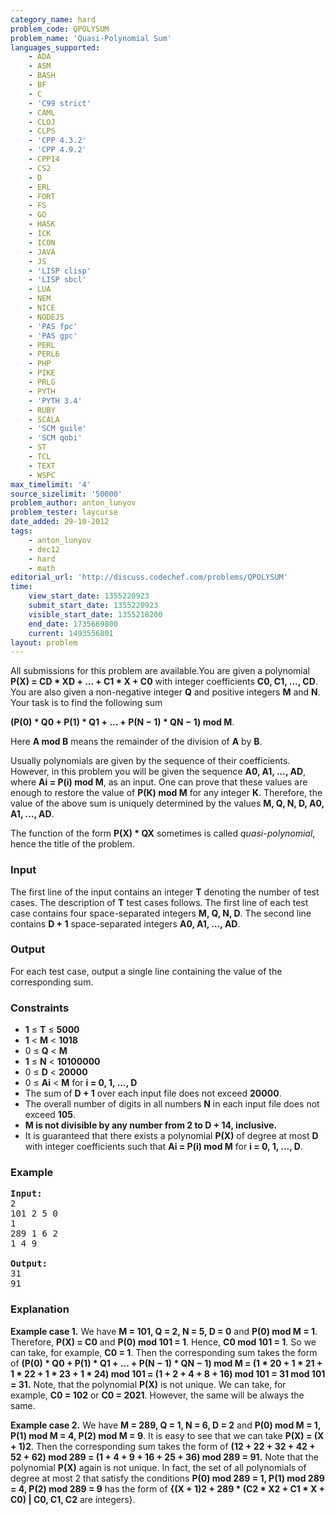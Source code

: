 ```yaml
---
category_name: hard
problem_code: QPOLYSUM
problem_name: 'Quasi-Polynomial Sum'
languages_supported:
    - ADA
    - ASM
    - BASH
    - BF
    - C
    - 'C99 strict'
    - CAML
    - CLOJ
    - CLPS
    - 'CPP 4.3.2'
    - 'CPP 4.9.2'
    - CPP14
    - CS2
    - D
    - ERL
    - FORT
    - FS
    - GO
    - HASK
    - ICK
    - ICON
    - JAVA
    - JS
    - 'LISP clisp'
    - 'LISP sbcl'
    - LUA
    - NEM
    - NICE
    - NODEJS
    - 'PAS fpc'
    - 'PAS gpc'
    - PERL
    - PERL6
    - PHP
    - PIKE
    - PRLG
    - PYTH
    - 'PYTH 3.4'
    - RUBY
    - SCALA
    - 'SCM guile'
    - 'SCM qobi'
    - ST
    - TCL
    - TEXT
    - WSPC
max_timelimit: '4'
source_sizelimit: '50000'
problem_author: anton_lunyov
problem_tester: laycurse
date_added: 29-10-2012
tags:
    - anton_lunyov
    - dec12
    - hard
    - math
editorial_url: 'http://discuss.codechef.com/problems/QPOLYSUM'
time:
    view_start_date: 1355220923
    submit_start_date: 1355220923
    visible_start_date: 1355218200
    end_date: 1735669800
    current: 1493556801
layout: problem
---
```

All submissions for this problem are available.You are given a polynomial **P(X) = CD \* XD + ... + C1 \* X + C0** with integer coefficients **C0, C1, ..., CD**. You are also given a non-negative integer **Q** and positive integers **M** and **N**. Your task is to find the following sum

 **(P(0) \* Q0 + P(1) \* Q1 + ... + P(N − 1) \* QN − 1) mod M**.

Here **A mod B** means the remainder of the division of **A** by **B**.

Usually polynomials are given by the sequence of their coefficients. However, in this problem you will be given the sequence **A0, A1, ..., AD**, where **Ai = P(i) mod M**, as an input. One can prove that these values are enough to restore the value of **P(K) mod M** for any integer **K**. Therefore, the value of the above sum is uniquely determined by the values **M, Q, N, D, A0, A1, ..., AD**.

The function of the form **P(X) \* QX** sometimes is called *quasi-polynomial*, hence the title of the problem.

### Input

The first line of the input contains an integer **T** denoting the number of test cases. The description of **T** test cases follows. The first line of each test case contains four space-separated integers **M, Q, N, D**. The second line contains **D + 1** space-separated integers  **A0, A1, ..., AD**.

### Output

For each test case, output a single line containing the value of the corresponding sum.

### Constraints

- **1** ≤ **T** ≤ **5000**
- **1** &lt; **M** &lt; **1018**
- 0 ≤ **Q** &lt; **M**
- **1** ≤ **N** &lt; **10100000**
- 0 ≤ **D** &lt; **20000**
- 0 ≤ **Ai** &lt; **M** for **i = 0, 1, ..., D**
- The sum of **D + 1** over each input file does not exceed **20000**.
- The overall number of digits in all numbers **N** in each input file does not exceed **105**.
- ****M** is not divisible by any number from **2** to **D + 14**, inclusive.**
- It is guaranteed that there exists a polynomial **P(X)** of degree at most **D** with integer coefficients such that **Ai = P(i) mod M** for **i = 0, 1, ..., D**.

### Example

<pre>
<b>Input:</b>
2
101 2 5 0
1
289 1 6 2
1 4 9

<b>Output:</b>
31
91
</pre>
### Explanation

**Example case 1.** We have **M = 101, Q = 2, N = 5, D = 0** and **P(0) mod M = 1**. Therefore, **P(X) = C0** and **P(0) mod 101 = 1**. Hence,  **C0 mod 101 = 1**. So we can take, for example, **C0 = 1**. Then the corresponding sum takes the form of **(P(0) \* Q0 + P(1) \* Q1 + ... + P(N − 1) \* QN − 1) mod M = (1 \* 20 + 1 \* 21 + 1 \* 22 + 1 \* 23 + 1 \* 24) mod 101 = (1 + 2 + 4 + 8 + 16) mod 101 = 31 mod 101 = 31.** Note, that the polynomial **P(X)** is not unique. We can take, for example, **C0 = 102** or **C0 = 2021**. However, the same will be always the same.

**Example case 2.** We have **M = 289, Q = 1, N = 6, D = 2** and **P(0) mod M = 1, P(1) mod M = 4, P(2) mod M = 9**. It is easy to see that we can take **P(X) = (X + 1)2**. Then the corresponding sum takes the form of **(12 + 22 + 32 + 42 + 52 + 62) mod 289 = (1 + 4 + 9 + 16 + 25 + 36) mod 289 = 91.** Note that the polynomial **P(X)** again is not unique. In fact, the set of all polynomials of degree at most 2 that satisfy the conditions **P(0) mod 289 = 1, P(1) mod 289 = 4, P(2) mod 289 = 9** has the form of **{(X + 1)2 + 289 \* (C2 \* X2 + C1 \* X + C0) | C0, C1, C2** are integers}.
